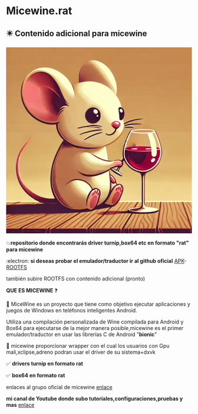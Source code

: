 # Micewine.rat
## :eight_pointed_black_star: **Contenido adicional para micewine**

![logo](https://github.com/Honkonx/Micewine.rat/blob/main/logo.jpg)
 
:boom:**repositorio donde encontrarás driver turnip,box64 etc en formato "rat" para micewine**

:electron: **si deseas probar el emulador/traductor ir al github oficial** [APK](https://github.com/KreitinnSoftware/MiceWine-Application/releases)-[ROOTFS](https://github.com/KreitinnSoftware/MiceWine-RootFS-Generator/releases)

también subire ROOTFS con contenido adicional (pronto)

**QUE ES MICEWINE** :question:

:mega: MiceWine es un proyecto que tiene como objetivo ejecutar aplicaciones y juegos de Windows en teléfonos inteligentes Android.

Utiliza una compilación personalizada de Wine compilada para Android y Box64 para ejecutarse de la mejor manera posible,micewine es el primer emulador/traductor en usar las librerías C de Android "**bionic**"

:iphone: micewine proporcionar wrapper con el cual los usuarios con Gpu mali,xclipse,adreno podran usar el driver de su sistema+dxvk

:white_check_mark: **drivers turnip en formato rat**


:white_check_mark: **box64 en formato rat**

enlaces al grupo oficial de micewine [enlace](https://t.me/micewine_ofc)

**mi canal de Youtube donde subo tutoriales,configuraciones,pruebas y mas** [enlace](https://youtube.com/@honkon_?si=4Goh6uKwIvzOdWXB)
